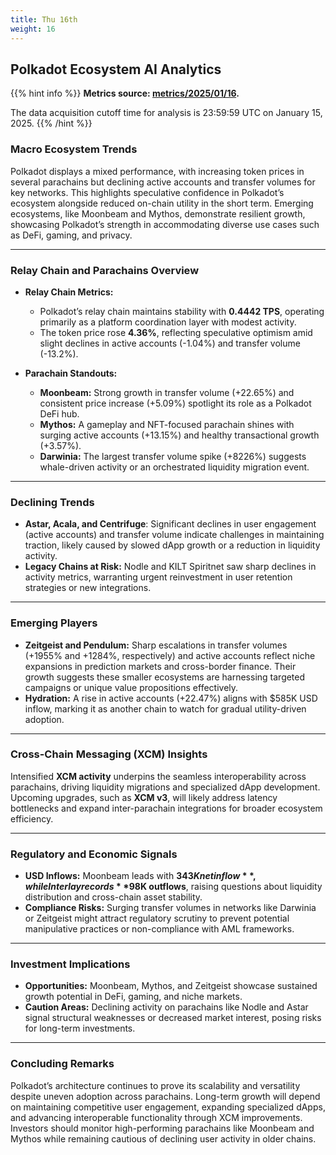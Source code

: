 ```yaml
---
title: Thu 16th
weight: 16
---
```


## **Polkadot Ecosystem AI Analytics**
{{% hint info %}}
**Metrics source: [metrics/2025/01/16](../../../../metrics/2025/01/16).**

The data acquisition cutoff time for analysis is 23:59:59 UTC on January 15, 2025.
{{% /hint %}}

### Macro Ecosystem Trends
Polkadot displays a mixed performance, with increasing token prices in several parachains but declining active accounts and transfer volumes for key networks. This highlights speculative confidence in Polkadot’s ecosystem alongside reduced on-chain utility in the short term. Emerging ecosystems, like Moonbeam and Mythos, demonstrate resilient growth, showcasing Polkadot’s strength in accommodating diverse use cases such as DeFi, gaming, and privacy.

---

### Relay Chain and Parachains Overview
- **Relay Chain Metrics:**
  - Polkadot’s relay chain maintains stability with **0.4442 TPS**, operating primarily as a platform coordination layer with modest activity.
  - The token price rose **4.36%**, reflecting speculative optimism amid slight declines in active accounts (-1.04%) and transfer volume (-13.2%).

- **Parachain Standouts:**
  - **Moonbeam:** Strong growth in transfer volume (+22.65%) and consistent price increase (+5.09%) spotlight its role as a Polkadot DeFi hub.
  - **Mythos:** A gameplay and NFT-focused parachain shines with surging active accounts (+13.15%) and healthy transactional growth (+3.57%).
  - **Darwinia:** The largest transfer volume spike (+8226%) suggests whale-driven activity or an orchestrated liquidity migration event.

---

### Declining Trends
- **Astar, Acala, and Centrifuge**: Significant declines in user engagement (active accounts) and transfer volume indicate challenges in maintaining traction, likely caused by slowed dApp growth or a reduction in liquidity activity.
- **Legacy Chains at Risk:** Nodle and KILT Spiritnet saw sharp declines in activity metrics, warranting urgent reinvestment in user retention strategies or new integrations.

---

### Emerging Players
- **Zeitgeist and Pendulum:** Sharp escalations in transfer volumes (+1955% and +1284%, respectively) and active accounts reflect niche expansions in prediction markets and cross-border finance. Their growth suggests these smaller ecosystems are harnessing targeted campaigns or unique value propositions effectively.
- **Hydration:** A rise in active accounts (+22.47%) aligns with $585K USD inflow, marking it as another chain to watch for gradual utility-driven adoption.

---

### Cross-Chain Messaging (XCM) Insights
Intensified **XCM activity** underpins the seamless interoperability across parachains, driving liquidity migrations and specialized dApp development. Upcoming upgrades, such as **XCM v3**, will likely address latency bottlenecks and expand inter-parachain integrations for broader ecosystem efficiency.

---

### Regulatory and Economic Signals
- **USD Inflows:** Moonbeam leads with **$343K net inflow**, while Interlay records **$98K outflows**, raising questions about liquidity distribution and cross-chain asset stability.
- **Compliance Risks:** Surging transfer volumes in networks like Darwinia or Zeitgeist might attract regulatory scrutiny to prevent potential manipulative practices or non-compliance with AML frameworks.

---

### Investment Implications
- **Opportunities:** Moonbeam, Mythos, and Zeitgeist showcase sustained growth potential in DeFi, gaming, and niche markets.
- **Caution Areas:** Declining activity on parachains like Nodle and Astar signal structural weaknesses or decreased market interest, posing risks for long-term investments.

---

### Concluding Remarks
Polkadot’s architecture continues to prove its scalability and versatility despite uneven adoption across parachains. Long-term growth will depend on maintaining competitive user engagement, expanding specialized dApps, and advancing interoperable functionality through XCM improvements. Investors should monitor high-performing parachains like Moonbeam and Mythos while remaining cautious of declining user activity in older chains.
